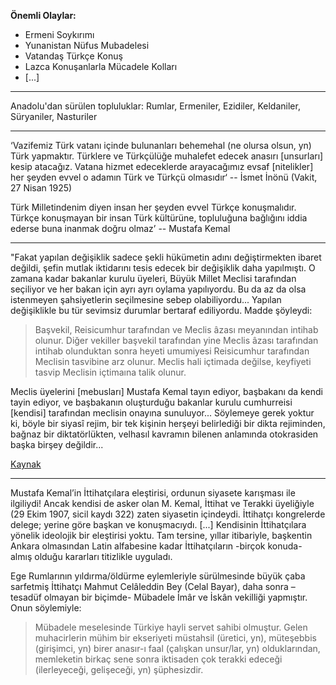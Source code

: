 **Önemli Olaylar:**

* Ermeni Soykırımı
* Yunanistan Nüfus Mubadelesi
* Vatandaş Türkçe Konuş
* Lazca Konuşanlarla Mücadele Kolları
* [...]

---

Anadolu'dan sürülen topluluklar: Rumlar, Ermeniler, Ezidiler, Keldaniler,
Süryaniler, Nasturiler

---

‘Vazifemiz Türk vatanı içinde bulunanları behemehal (ne olursa olsun, yn)
Türk yapmaktır. Türklere ve Türkçülüğe muhalefet edecek anasırı [unsurları]
kesip atacağız. Vatana hizmet edeceklerde arayacağımız evsaf [nitelikler]
her şeyden evvel o adamın Türk ve Türkçü olmasıdır‘ -- İsmet İnönü (Vakit,
27 Nisan 1925)

Türk Milletindenim diyen insan her şeyden evvel Türkçe konuşmalıdır. Türkçe
konuşmayan bir insan Türk kültürüne, topluluğuna bağlığını iddia ederse buna
inanmak doğru olmaz’ -- Mustafa Kemal

---

"Fakat yapılan değişiklik sadece şekli hükümetin adını değiştirmekten ibaret
değildi, şefin mutlak iktidarını tesis edecek bir değişiklik daha yapılmıştı.
O zamana kadar bakanlar kurulu üyeleri, Büyük Millet Meclisi tarafından
seçiliyor ve her bakan için ayrı ayrı oylama yapılıyordu. Bu da az da olsa
istenmeyen şahsiyetlerin seçilmesine sebep olabiliyordu... Yapılan değişiklikle
bu tür sevimsiz durumlar bertaraf ediliyordu. Madde şöyleydi:

> Başvekil, Reisicumhur tarafından ve Meclis âzası meyanından intihab olunur.
> Diğer vekiller başvekil tarafından yine Meclis âzası tarafından intihab
> olunduktan sonra heyeti umumiyesi Reisicumhur tarafından Meclisin tasvibine
> arz olunur. Meclis hali içtimada değilse, keyfiyeti tasvip Meclisin içtimaına
> talik olunur.

Meclis üyelerini [mebusları] Mustafa Kemal tayın ediyor, başbakanı da kendi
tayin ediyor, ve başbakanın oluşturduğu bakanlar kurulu cumhurreisi [kendisi]
tarafından meclisin onayına sunuluyor... Söylemeye gerek yoktur ki, böyle bir
siyasî rejim, bir tek kişinin herşeyi belirlediği bir dikta rejiminden, bağnaz
bir diktatörlükten, velhasıl kavramın bilenen anlamında otokrasiden başka
birşey değildir...

[Kaynak](http://ozguruniversite.org/2016/02/24/cumhuriyeti-nasil-bilirsiniz-fikret-baskaya/)

---

Mustafa Kemal’in İttihatçılara eleştirisi, ordunun siyasete karışması ile
ilgiliydi! Ancak kendisi de asker olan M. Kemal, İttihat ve Terakki üyeliğiyle
(29 Ekim 1907, sicil kaydı 322) zaten siyasetin içindeydi. İttihatçı
kongrelerde delege; yerine göre başkan ve konuşmacıydı. [...] Kendisinin
İttihatçılara yönelik ideolojik bir eleştirisi yoktu. Tam tersine, yıllar
itibariyle, başkentin Ankara olmasından Latin alfabesine kadar İttihatçıların
-birçok konuda- almış olduğu kararları titizlikle uyguladı.

Ege Rumlarının yıldırma/öldürme eylemleriyle sürülmesinde büyük çaba sarfetmiş
İttihatçı Mahmut Celâleddin Bey (Celal Bayar), daha sonra –tesadüf olmayan bir
biçimde- Mübadele İmâr ve İskân vekilliği yapmıştır. Onun söylemiyle:

> Mübadele meselesinde Türkiye hayli servet sahibi olmuştur. Gelen muhacirlerin
> mühim bir ekseriyeti müstahsil (üretici, yn), müteşebbis (girişimci, yn)
> birer anasır-ı faal (çalışkan unsur/lar, yn) olduklarından, memleketin birkaç
> sene sonra iktisaden çok terakki edeceği (ilerleyeceği, gelişeceği, yn)
> şüphesizdir.
